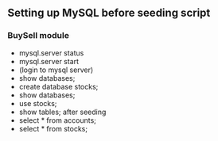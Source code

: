 Setting up MySQL before seeding script
-----

### BuySell module

* mysql.server status
* mysql.server start
* (login to mysql server)
* show databases;
* create database stocks;
* show databases;
* use stocks;
* show tables;
after seeding
* select * from accounts;
* select * from stocks;
